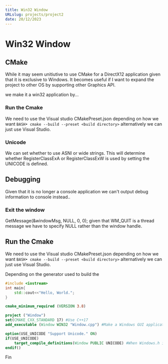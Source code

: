 ```yaml
---
title: Win32 Window
URLslug: projects/project2
date: 20/12/2023
---
```


# Win32 Window


## CMake
While it may seem unitiutive to use CMake for a DirectX12 application given that it is exclusive to Windows. It becomes useful if I want to expand the project to other OS by supporting other Graphics API.

we make it a win32 application by...  
### Run the Cmake

We need to use the Visual studio CMakePreset.json depending on how we want `BASH• cmake --build --preset <build directory>` alternatively we can just use Visual Studio.   

### Unicode
We can set whether to use ASNI or wide strings. This will determine whether RegisterClassExA or RegisterClassExW is used by setting the UNICODE is defined.
## Debugging
Given that it is no longer a console application we can't output debug information to console instead..  

### Exit the window 

GetMessage(&windowMsg, NULL, 0, 0); given that WM_QUIT is a thread message we have to specify NULL rather than the window handle. 


## Run the Cmake

We need to use the Visual studio CMakePreset.json depending on how we want `BASH• cmake --build --preset <build directory>` alternatively we can just use Visual Studio.   

Depending on the generator used to build the 


```c++ {numberLines}
#include <iostream>
int main{
    std::cout<<"Hello, World.";
}
```

```cmake {numberLines}
cmake_minimum_required (VERSION 3.8)

project ("Window")
set(CMAKE_CXX_STANDARD 17) #Use C++17
add_executable (Window WIN32 "Window.cpp") #Make a Windows GUI application

option(USE_UNICODE "Support Unicode." ON)
if(USE_UNICODE)
	target_compile_definitions(Window PUBLIC UNICODE) #When Windows.h is linked it will get the compile defintion
endif()
```

Fin



